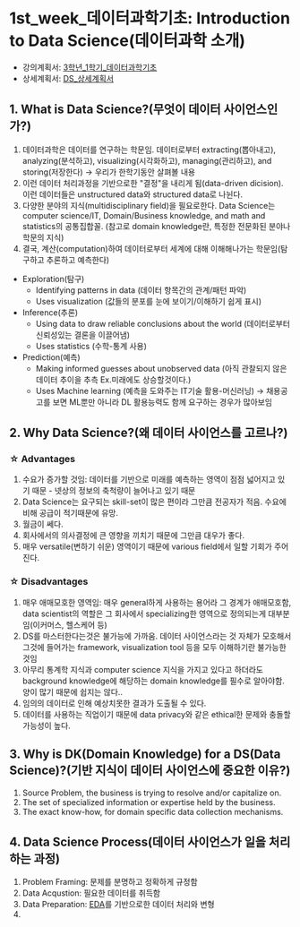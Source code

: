 # 1st_week_데이터과학기초: Introduction to Data Science(데이터과학 소개)   
- 강의계획서: [3학년_1학기_데이터과학기초](https://knuin.knu.ac.kr/websquare/popup.html?w2xPath=/views/cmmnn/popup/windowpopup.xml&popupID=publicLectPlnInputDtlPop&w2xHome=/stddm/lsspr/public/&w2xDocumentRoot=)
- 상세계획서: [DS_상세계획서](https://docs.google.com/spreadsheets/d/1kP4eLNPn0fCpxtwpP8HuYIdmEZ30XqL6jUhS21zn2Vk/edit?usp=sharing)

## 1. What is Data Science?(무엇이 데이터 사이언스인가?)
1. 데이터과학은 데이터를 연구하는 학문임. 데이터로부터 extracting(뽑아내고), analyzing(분석하고), visualizing(시각화하고), managing(관리하고), and storing(저장한다) -> 우리가 한학기동안 살펴볼 내용   
2. 이런 데이터 처리과정을 기반으로한 "결정"을 내리게 됨(data-driven dicision). 이런 데이터들은 unstructured data와 structured data로 나뉜다.   
3. 다양한 분야의 지식(multidisciplinary field)을 필요로한다. Data Science는 computer science/IT, Domain/Business knowledge, and math and statistics의 공통집합꼴. (참고로 domain knowledge란, 특정한 전문화된 분야나 학문의 지식)
4. 결국, 계산(computation)하여 데이터로부터 세계에 대해 이해해나가는 학문임(탐구하고 추론하고 예측한다)

- Exploration(탐구)
  + Identifying patterns in data (데이터 항목간의 관계/패턴 파악)
  + Uses visualization (값들의 분포를 눈에 보이기/이해하기 쉽게 표시)
- Inference(추론)
  + Using data to draw reliable conclusions about the world (데이터로부터 신뢰성있는 결론을 이끌어냄)
  + Uses statistics (수학-통계 사용)
- Prediction(예측)
  + Making informed guesses about unobserved data (아직 관찰되지 않은 데이터 추이을 추측 Ex.미래에도 상승할것이다.)
  + Uses Machine learning (예측을 도와주는 IT기술 활용-머신러닝) -> 채용공고를 보면 ML뿐만 아니라 DL 활용능력도 함께 요구하는 경우가 많아보임

## 2. Why Data Science?(왜 데이터 사이언스를 고르나?)
### ☆ Advantages
1. 수요가 증가할 것임: 데이터를 기반으로 미래를 예측하는 영역이 점점 넓어지고 있기 때문 - 넷상의 정보의 축척량이 늘어나고 있기 때문
2. Data Science는 요구되는 skill-set이 많은 편이라 그만큼 전공자가 적음. 수요에 비해 공급이 적기때문에 유망.
3. 월금이 쎄다.
4. 회사에서의 의사결정에 큰 영향을 끼치기 때문에 그만큼 대우가 좋다.
5. 매우 versatile(변하기 쉬운) 영역이기 때문에 various field에서 일할 기회가 주어진다.

### ☆ Disadvantages
1. 매우 애매모호한 영역임: 매우 general하게 사용하는 용어라 그 경계가 애매모호함, data scientist의 역할은 그 회사에서 specializing한 영역으로 정의되는게 대부분임(이커머스, 헬스케어 등)
2. DS를 마스터한다는것은 불가능에 가까움. 데이터 사이언스라는 것 자체가 모호해서 그것에 들어가는 framework, visualization tool 등을 모두 이해하기란 불가능한것임
3. 아무리 통계학 지식과 computer science 지식을 가지고 있다고 하더라도 background knowledge에 해당하는 domain knowledge를 필수로 알아야함. 양이 많기 때문에 쉽지는 않다..
4. 임의의 데이터로 인해 예상치못한 결과가 도출될 수 있다.
5. 데이터를 사용하는 직업이기 때문에 data privacy와 같은 ethical한 문제와 충돌할 가능성이 높다.

## 3. Why is DK(Domain Knowledge) for a DS(Data Science)?(기반 지식이 데이터 사이언스에 중요한 이유?)
1. Source Problem, the business is trying to resolve and/or capitalize on.
2. The set of specialized information or expertise held by the business.
3. The exact know-how, for domain specific data collection mechanisms.

## 4. Data Science Process(데이터 사이언스가 일을 처리하는 과정)
1. Problem Framing: 문제를 분명하고 정확하게 규정함
2. Data Acqustion: 필요한 데이터를 취득함
3. Data Preparation: [EDA](https://jalynne-kim.medium.com/%EB%8D%B0%EC%9D%B4%ED%84%B0%EB%B6%84%EC%84%9D-%EA%B8%B0%EC%B4%88-eda%EC%9D%98-%EA%B0%9C%EB%85%90%EA%B3%BC-%EB%8D%B0%EC%9D%B4%ED%84%B0%EB%B6%84%EC%84%9D-%EC%9E%98-%ED%95%98%EB%8A%94-%EB%B2%95-a3cac2cc5ebc)를 기반으로한 데이터 처리와 변형
4. 
